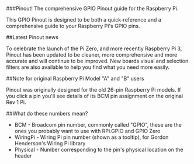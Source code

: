 ###Pinout! The comprehensive GPIO Pinout guide for the Raspberry Pi.

This GPIO Pinout is designed to be both a quick-reference and a comprehensive guide to your Raspberry Pi's GPIO pins.

##Latest Pinout news

To celebrate the launch of the Pi Zero, and more recently Raspberry Pi 3, Pinout has been updated to be cleaner, more comprehensive and more accurate and will continue to be improved. New boards visual and selection filters are also available to help you find what you need more easily.

##Note for original Raspberry Pi Model "A" and "B" users

Pinout was originally designed for the old 26-pin Raspberry Pi models. If you click a pin you'll see details of its BCM pin assignment on the original Rev 1 Pi.

##What do these numbers mean?

* BCM - Broadcom pin number, commonly called "GPIO", these are the ones you probably want to use with RPi.GPIO and GPIO Zero
* WiringPi - Wiring Pi pin number (shown as a tooltip), for Gordon Henderson's Wiring Pi library
* Physical - Number corresponding to the pin's physical location on the header
